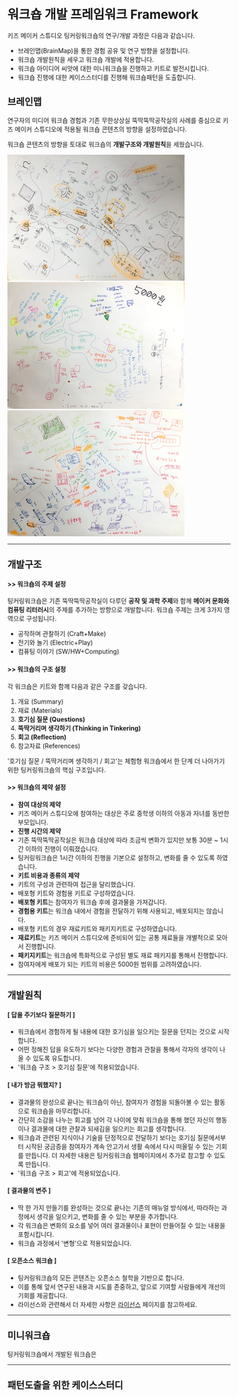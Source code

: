 # 워크숍 개발 프레임워크 Framework

키즈 메이커 스튜디오 팅커링워크숍의 연구/개발 과정은 다음과 같습니다.

 * 브레인맵(BrainMap)을 통한 경험 공유 및 연구 방향을 설정합니다.
 * 워크숍 개발원칙을 세우고 워크숍 개발에 적용합니다.
 * 워크숍 아이디어 씨앗에 대한 미니워크숍을 진행하고 키트로 발전시킵니다.
 * 워크숍 진행에 대한 케이스스터디를 진행해 워크숍패턴을 도출합니다.


## 브레인맵
연구자의 미디어 워크숍 경험과 기존 무한상상실 뚝딱뚝딱공작실의 사례를 중심으로 키즈 메이커 스튜디오에 적용될 워크숍 콘텐츠의 방향을 설정하였습니다.

워크숍 콘텐츠의 방향을 토대로 워크숍의 **개발구조와 개발원칙**을 세웠습니다.

![BrainMap01](images/brain_map_1.jpg)
![BrainMap01](images/brain_map_2.jpg)
![BrainMap01](images/brain_map_3.jpg)

----
## 개발구조

#### **>> 워크숍의 주제 설정**
팅커링워크숍은 기존 뚝딱뚝딱공작실이 다루던 **공작 및 과학 주제**와 함께 **메이커 문화와 컴퓨팅 리터러시**의 주제를 추가하는 방향으로 개발합니다. 워크숍 주제는 크게 3가지 영역으로 구성됩니다. 

 * 공작하며 관찰하기 (Craft+Make)
 * 전기와 놀기 (Electric+Play)
 * 컴퓨팅 이야기 (SW/HW+Computing)


#### **>> 워크숍의 구조 설정**
각 워크숍은 키트와 함께 다음과 같은 구조를 갖습니다.

 1. 개요 (Summary)
 1. 재료 (Materials)
 1. **호기심 질문 (Questions)**
 1. **뚝딱거리며 생각하기 (Thinking in Tinkering)**
 1. **회고 (Reflection)**
 1. 참고자료 (References)

'호기심 질문 / 뚝딱거리며 생각하기 / 회고'는 체험형 워크숍에서 한 단계 더 나아가기 위한 팅커링워크숍의 핵심 구조입니다.

 
#### **>> 워크숍의 제약 설정**
 * **참여 대상의 제약**
  * 키즈 메이커 스튜디오에 참여하는 대상은 주로 중학생 이하의 아동과 자녀를 동반한 부모입니다.
 * **진행 시간의 제약**
  * 기존 뚝딱뚝딱공작실은 워크숍 대상에 따라 조금씩 변화가 있지만 보통 30분 ~ 1시간 이하의 진행이 이뤄졌습니다.
  * 팅커링워크숍은 1시간 이하의 진행을 기본으로 설정하고, 변화를 줄 수 있도록 하였습니다.
 * **키트 비용과 종류의 제약**
  * 키트의 구성과 관련하여 접근을 달리했습니다.
  * 배포형 키트와 경험용 키트로 구성하였습니다.
  * **배포형 키트**는 참여자가 워크숍 후에 결과물을 가져갑니다.
  * **경험용 키트**는 워크숍 내에서 경험을 전달하기 위해 사용되고, 배포되지는 않습니다.
  * 배포형 키트의 경우 재료키트와 패키지키트로 구성하였습니다.
  * **재료키트**는 키즈 메이커 스튜디오에 준비되어 있는 공통 재료들을 개별적으로 모아서 진행합니다.
  * **패키지키트**는 워크숍에 특화적으로 구성된 별도 재료 패키지를 통해서 진행합니다.
  * 참여자에게 배포가 되는 키트의 비용은 5000원 범위를 고려하였습니다.
  

----
## 개발원칙

#### **[ 답을 주기보다 질문하기 ]**
 * 워크숍에서 경험하게 될 내용에 대한 호기심을 일으키는 질문을 던지는 것으로 시작합니다.
 * 어떤 정해진 답을 유도하기 보다는 다양한 경험과 관찰을 통해서 각자의 생각이 나올 수 있도록 유도합니다.
 * '워크숍 구조 > 호기심 질문'에 적용되었습니다.
  
#### **[ 내가 방금 뭐했지? ]**
 * 결과물의 완성으로 끝나는 워크숍이 아닌, 참여자가 경험을 되돌아볼 수 있는 활동으로 워크숍을 마무리합니다.
 * 간단히 소감을 나누는 회고를 넘어 각 나이에 맞춰 워크숍을 통해 했던 자신의 행동이나 결과물에 대한 관찰과 되새김을 일으키는 회고를 생각합니다.
 * 워크숍과 관련된 지식이나 기술을 단정적으로 전달하기 보다는 호기심 질문에서부터 시작된 궁금증을 참여자가 계속 안고가서 생활 속에서 다시 떠올릴 수 있는 기회를 만듭니다. 더 자세한 내용은 팅커링워크숍 웹페이지에서 추가로 참고할 수 있도록 만듭니다.
 * '워크숍 구조 > 회고'에 적용되었습니다.
 
#### **[ 결과물의 변주 ]** 
 * 딱 한 가지 만들기를 완성하는 것으로 끝나는 기존의 매뉴얼 방식에서, 따라하는 과정에서 생각을 일으키고, 변화를 줄 수 있는 부분을 추가합니다.
 * 각 워크숍은 변화의 요소를 넣어 여러 결과물이나 표현이 만들어질 수 있는 내용을 포함시킵니다.
 * 워크숍 과정에서 '변형'으로 적용되었습니다.

#### **[ 오픈소스 워크숍 ]**
 * 팅커링워크숍의 모든 콘텐츠는 오픈소스 철학을 기반으로 합니다.
 * 이를 통해 앞서 연구된 내용과 시도를 존중하고, 앞으로 기여할 사람들에게 개선의 기회를 제공합니다.
 * 라이선스와 관련해서 더 자세한 사항은 [라이선스](license.md) 페이지를 참고하세요.
 
----
## 미니워크숍
팅커링워크숍에서 개발된 워크숍은 

----
## 패턴도출을 위한 케이스스터디
